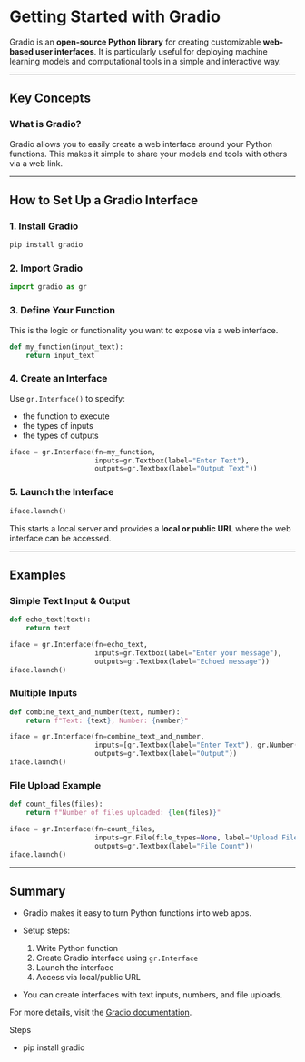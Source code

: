 # Getting Started with Gradio

Gradio is an **open-source Python library** for creating customizable **web-based user interfaces**. It is particularly useful for deploying machine learning models and computational tools in a simple and interactive way.

---

## Key Concepts

### What is Gradio?

Gradio allows you to easily create a web interface around your Python functions. This makes it simple to share your models and tools with others via a web link.

---

## How to Set Up a Gradio Interface

### 1. Install Gradio

```bash
pip install gradio
```

### 2. Import Gradio

```python
import gradio as gr
```

### 3. Define Your Function

This is the logic or functionality you want to expose via a web interface.

```python
def my_function(input_text):
    return input_text
```

### 4. Create an Interface

Use `gr.Interface()` to specify:

* the function to execute
* the types of inputs
* the types of outputs

```python
iface = gr.Interface(fn=my_function,
                     inputs=gr.Textbox(label="Enter Text"),
                     outputs=gr.Textbox(label="Output Text"))
```

### 5. Launch the Interface

```python
iface.launch()
```

This starts a local server and provides a **local or public URL** where the web interface can be accessed.

---

## Examples

### Simple Text Input & Output

```python
def echo_text(text):
    return text

iface = gr.Interface(fn=echo_text,
                     inputs=gr.Textbox(label="Enter your message"),
                     outputs=gr.Textbox(label="Echoed message"))
iface.launch()
```

### Multiple Inputs

```python
def combine_text_and_number(text, number):
    return f"Text: {text}, Number: {number}"

iface = gr.Interface(fn=combine_text_and_number,
                     inputs=[gr.Textbox(label="Enter Text"), gr.Number(label="Enter Number")],
                     outputs=gr.Textbox(label="Output"))
iface.launch()
```

### File Upload Example

```python
def count_files(files):
    return f"Number of files uploaded: {len(files)}"

iface = gr.Interface(fn=count_files,
                     inputs=gr.File(file_types=None, label="Upload Files", file_count="multiple"),
                     outputs=gr.Textbox(label="File Count"))
iface.launch()
```

---

## Summary

* Gradio makes it easy to turn Python functions into web apps.
* Setup steps:

  1. Write Python function
  2. Create Gradio interface using `gr.Interface`
  3. Launch the interface
  4. Access via local/public URL
* You can create interfaces with text inputs, numbers, and file uploads.

For more details, visit the [Gradio documentation](https://gradio.app/docs/).

Steps
- pip install gradio

